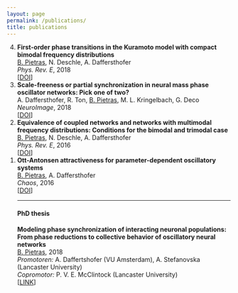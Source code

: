 ```yaml
---
layout: page
permalink: /publications/
title: publications
---
```



<ol reversed>
  
  <li> <strong>First-order phase transitions in the Kuramoto model with compact bimodal frequency distributions</strong><br/>
      <ins>B. Pietras</ins>, N. Deschle, A. Daffersthofer<br/>
      <em>Phys. Rev. E</em>, 2018<br/>
      [<a href="https://journals.aps.org/pre/abstract/10.1103/PhysRevE.98.062219" target="_self">DOI</a>]
  
  <li> <strong>Scale-freeness or partial synchronization in neural mass phase oscillator networks: Pick one of two?</strong><br/>
      A. Daffersthofer, R. Ton, <ins>B. Pietras</ins>, M. L. Kringelbach, G. Deco<br/>
      <em>NeuroImage</em>, 2018<br/>
      [<a href="https://www.sciencedirect.com/science/article/pii/S1053811918302805" target="_self">DOI</a>]
        
  <li><strong>Equivalence of coupled networks and networks with multimodal frequency distributions: Conditions for the bimodal and trimodal case</strong><br/>
      <ins>B. Pietras</ins>, N. Deschle, A. Daffersthofer<br/>
      <em>Phys. Rev. E</em>, 2016<br/>
      [<a href="https://journals.aps.org/pre/abstract/10.1103/PhysRevE.94.052211" target="_self">DOI</a>]
  
  <li> <strong>Ott-Antonsen attractiveness for parameter-dependent oscillatory systems</strong><br/>
      <ins>B. Pietras</ins>, A. Daffersthofer<br/>
      <em>Chaos</em>, 2016<br/>
      [<a href="https://aip.scitation.org/doi/10.1063/1.4963371" target="_self">DOI</a>]

<br/>

<hr />

<h4>PhD thesis</h4>

<strong>Modeling phase synchronization of interacting neuronal populations: From phase reductions to collective behavior of oscillatory neural networks</strong><br/>
<ins>B. Pietras</ins>, 2018<br/>
<em>Promotoren:</em>   A. Daffertshofer (VU Amsterdam), A. Stefanovska (Lancaster University)<br/>
<em>Copromotor:</em>   P. V. E. McClintock (Lancaster University)<br/>
[<a href="https://research.vu.nl/en/publications/modeling-phase-synchronization-of-interacting-neuronal-population" target="_self">LINK</a>]
     
     
